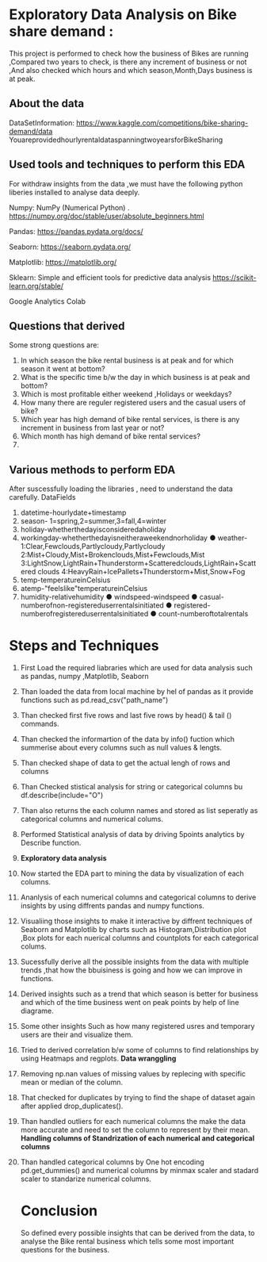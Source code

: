 
# Exploratory Data Analysis on Bike share demand :
This project is performed to check how the business of Bikes are running ,Compared two years to check, is there any increment of business or not ,And also checked which hours and which season,Month,Days business is at peak.




## About the data
DataSetInformation: https://www.kaggle.com/competitions/bike-sharing-demand/data
YouareprovidedhourlyrentaldataspanningtwoyearsforBikeSharing
## Used tools and techniques to perform this EDA
For withdraw insights from the data ,we must have the following python liberies installed to analyse data deeply.

Numpy: NumPy (Numerical Python) . https://numpy.org/doc/stable/user/absolute_beginners.html

Pandas:  https://pandas.pydata.org/docs/

Seaborn: https://seaborn.pydata.org/

Matplotlib:  https://matplotlib.org/

Sklearn: Simple and efficient tools for predictive data analysis https://scikit-learn.org/stable/

Google Analytics Colab

## Questions that derived
Some strong questions are:
1. In which season the bike rental business is at peak and for which season it went at bottom?
2. What is the specific time b/w the day in which business is at peak and bottom?
3. Which is most profitable either weekend ,Holidays or weekdays?
4. How many there are reguler registered users and the casual users of bike?
5. Which year has high demand of bike rental services, is there is any increment in business from last year or not?
6. Which month has high demand of bike rental services?
7. 
## Various methods to perform EDA
After suscessfully loading the libraries , need to understand the data carefully.
DataFields
1. datetime-hourlydate+timestamp 
2. season- 1=spring,2=summer,3=fall,4=winter  
3. holiday-whetherthedayisconsideredaholiday 
4. workingday-whetherthedayisneitheraweekendnorholiday ● weather-1:Clear,Fewclouds,Partlycloudy,Partlycloudy 2:Mist+Cloudy,Mist+Brokenclouds,Mist+Fewclouds,Mist 3:LightSnow,LightRain+Thunderstorm+Scatteredclouds,LightRain+Scattered clouds 4:HeavyRain+IcePallets+Thunderstorm+Mist,Snow+Fog 
5. temp-temperatureinCelsius 
6. atemp-"feelslike"temperatureinCelsius 
7. humidity-relativehumidity ● windspeed-windspeed ● casual-numberofnon-registereduserrentalsinitiated ● registered-numberofregistereduserrentalsinitiated ● count-numberoftotalrentals

 # Steps and Techniques
1. First Load the required liabraries which are used for data analysis such as pandas, numpy ,Matplotlib, Seaborn
2. Than loaded the data from local machine by hel of pandas as it provide functions such as pd.read_csv("path_name")
3. Than checked first five rows and last five rows by head() & tail () commands.
4. Than checked the informartion of the data by info() fuction which summerise about every columns such as null values & lengts.
5. Than checked shape of data to get the actual lengh of  rows and columns
6. Than Checked stistical analysis for string or categorical columns bu df.describe(include="O")
7. Than also returns the each column names and stored as list seperatly as categorical columns and numerical colums. 
8. Performed Statistical analysis of data by driving 5points analytics by Describe function.
9. **Exploratory data analysis**
1. Now started the EDA part to mining the data by visualization of each columns.
2. Ananlysis of each numerical columns and categorical columns to derive insights by using diffrents pandas and numpy functions.
3. Visualiing those insights to make it interactive by diffrent techniques of Seaborn and Matplotlib by charts such as Histogram,Distribution plot ,Box plots for each nuerical columns and countplots for each categorical colums.
4. Sucessfully derive all the possible insights from the data with multiple trends ,that how the bbuisiness is going and how we can improve in functions.
5. Derived insights such as a trend that which season is better for business and which of the time business went on peak points by help of line diagrame.
6. Some other insights Such as how many registered usres and temporary users are their and visualize them.
7. Tried to derived correlation b/w some of columns to find relationships by using Heatmaps and regplots.
   **Data wranggling**
1.  Removing np.nan values of missing values by replecing with specific mean or median of the column.
2. That checked for duplicates by trying to find the shape of dataset again after applied drop_duplicates().
3. Than handled outliers for each numerical columns the make the data more accurate and need to set the column to represent by their mean.
   **Handling columns of Standrization of each numerical and categorical columns**
1. Than handled categorical columns by One hot encoding pd.get_dummies() and numerical columns by minmax scaler and stadard scaler to standarize numerical columns.

    # Conclusion
   So defined every possible insights that can be derived from the data, to analyse the Bike rental business which tells some most important questions for the business.
